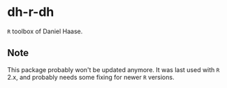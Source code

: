 dh-r-dh
=======

`R` toolbox of Daniel Haase.


Note
----

This package probably won't be updated anymore. It was last used with `R` 2.x,
and probably needs some fixing for newer `R` versions.

